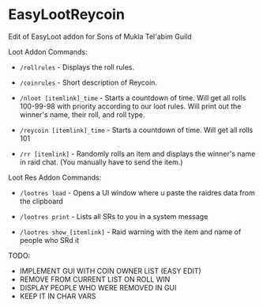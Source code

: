 EasyLootReycoin
========

Edit of EasyLoot addon for Sons of Mukla Tel'abim Guild


Loot Addon Commands:

- ```/rollrules``` - Displays the roll rules.

- ```/coinrules``` - Short description of Reycoin.

- ```/nloot [itemlink]_time``` - Starts a countdown of time. Will get all rolls 100-99-98 with priority according to our loot rules. Will print out the winner's name, their roll, and roll type.

- ```/reycoin [itemlink]_time``` - Starts a countdown of time. Will get all rolls 101

- ```/rr [itemlink]``` - Randomly rolls an item and displays the winner's name in raid chat. (You manually have to send the item.)

Loot Res Addon Commands:

- ```/lootres load``` - Opens a UI window where u paste the raidres data from the clipboard

- ```/lootres print``` - Lists all SRs to you in a system message

- ```/lootres show_[itemlink]``` - Raid warning with the item and name of people who SRd it

TODO:
- IMPLEMENT GUI WITH COIN OWNER LIST (EASY EDIT)
- REMOVE FROM CURRENT LIST ON ROLL WIN
- DISPLAY PEOPLE WHO WERE REMOVED IN GUI
- KEEP IT IN CHAR VARS
